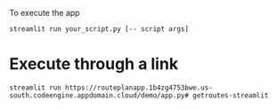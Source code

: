 
To execute the app

    streamlit run your_script.py [-- script args]


# Execute through a link
    streamlit run https://routeplanapp.1b4zg4753bwe.us-south.codeengine.appdomain.cloud/demo/app.py#   g e t r o u t e s - s t r e a m l i t  
 